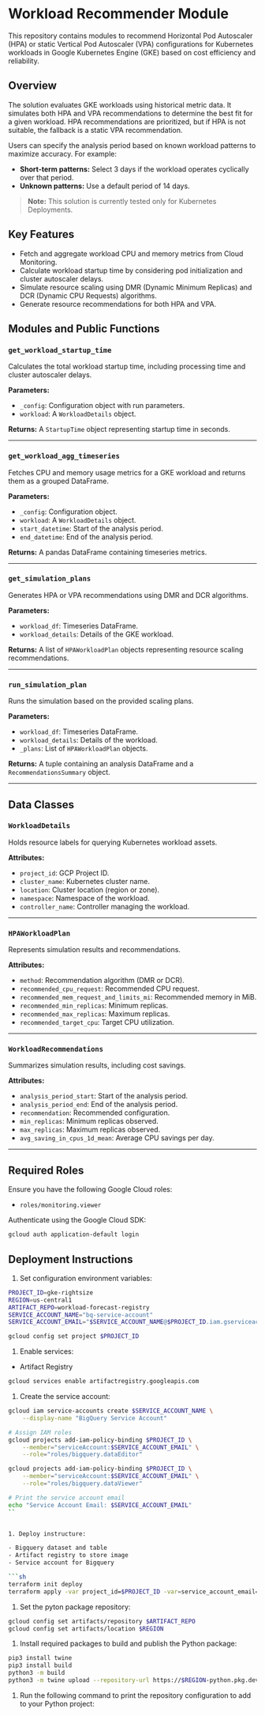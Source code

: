 # Workload Recommender Module

This repository contains modules to recommend Horizontal Pod Autoscaler
(HPA) or static Vertical Pod Autoscaler (VPA) configurations for Kubernetes
workloads in Google Kubernetes Engine (GKE) based on cost efficiency and
reliability.

## Overview

The solution evaluates GKE workloads using historical metric data. It
simulates both HPA and VPA recommendations to determine the best fit for
a given workload. HPA recommendations are prioritized, but if HPA is not
suitable, the fallback is a static VPA recommendation.

Users can specify the analysis period based on known workload patterns to
maximize accuracy. For example:

-   **Short-term patterns:** Select 3 days if the workload operates
    cyclically over that period.
-   **Unknown patterns:** Use a default period of 14 days.

> **Note:** This solution is currently tested only for Kubernetes
> Deployments.

## Key Features

-   Fetch and aggregate workload CPU and memory metrics from Cloud
    Monitoring.
-   Calculate workload startup time by considering pod initialization and
    cluster autoscaler delays.
-   Simulate resource scaling using DMR (Dynamic Minimum Replicas) and DCR
    (Dynamic CPU Requests) algorithms.
-   Generate resource recommendations for both HPA and VPA.

## Modules and Public Functions

### `get_workload_startup_time`

Calculates the total workload startup time, including processing time and
cluster autoscaler delays.

**Parameters:**

-   `_config`: Configuration object with run parameters.
-   `workload`: A `WorkloadDetails` object.

**Returns:** A `StartupTime` object representing startup time in seconds.

---

### `get_workload_agg_timeseries`

Fetches CPU and memory usage metrics for a GKE workload and returns them
as a grouped DataFrame.

**Parameters:**

-   `_config`: Configuration object.
-   `workload`: A `WorkloadDetails` object.
-   `start_datetime`: Start of the analysis period.
-   `end_datetime`: End of the analysis period.

**Returns:** A pandas DataFrame containing timeseries metrics.

---

### `get_simulation_plans`

Generates HPA or VPA recommendations using DMR and DCR algorithms.

**Parameters:**

-   `workload_df`: Timeseries DataFrame.
-   `workload_details`: Details of the GKE workload.

**Returns:** A list of `HPAWorkloadPlan` objects representing resource scaling
recommendations.

---

### `run_simulation_plan`

Runs the simulation based on the provided scaling plans.

**Parameters:**

-   `workload_df`: Timeseries DataFrame.
-   `workload_details`: Details of the workload.
-   `_plans`: List of `HPAWorkloadPlan` objects.

**Returns:** A tuple containing an analysis DataFrame and a
`RecommendationsSummary` object.

---

## Data Classes

### `WorkloadDetails`

Holds resource labels for querying Kubernetes workload assets.

**Attributes:**

-   `project_id`: GCP Project ID.
-   `cluster_name`: Kubernetes cluster name.
-   `location`: Cluster location (region or zone).
-   `namespace`: Namespace of the workload.
-   `controller_name`: Controller managing the workload.

---

### `HPAWorkloadPlan`

Represents simulation results and recommendations.

**Attributes:**

-   `method`: Recommendation algorithm (DMR or DCR).
-   `recommended_cpu_request`: Recommended CPU request.
-   `recommended_mem_request_and_limits_mi`: Recommended memory in MiB.
-   `recommended_min_replicas`: Minimum replicas.
-   `recommended_max_replicas`: Maximum replicas.
-   `recommended_target_cpu`: Target CPU utilization.

---

### `WorkloadRecommendations`

Summarizes simulation results, including cost savings.

**Attributes:**

-   `analysis_period_start`: Start of the analysis period.
-   `analysis_period_end`: End of the analysis period.
-   `recommendation`: Recommended configuration.
-   `min_replicas`: Minimum replicas observed.
-   `max_replicas`: Maximum replicas observed.
-   `avg_saving_in_cpus_1d_mean`: Average CPU savings per day.

---

## Required Roles

Ensure you have the following Google Cloud roles:

-   `roles/monitoring.viewer`

Authenticate using the Google Cloud SDK:

```bash
gcloud auth application-default login
```

## Deployment Instructions

1. Set configuration environment variables:

```sh
PROJECT_ID=gke-rightsize
REGION=us-central1
ARTIFACT_REPO=workload-forecast-registry
SERVICE_ACCOUNT_NAME="bq-service-account"
SERVICE_ACCOUNT_EMAIL="$SERVICE_ACCOUNT_NAME@$PROJECT_ID.iam.gserviceaccount.com"

gcloud config set project $PROJECT_ID
```

1. Enable services:

- Artifact Registry

```sh
gcloud services enable artifactregistry.googleapis.com

```

1. Create the service account:

```sh
gcloud iam service-accounts create $SERVICE_ACCOUNT_NAME \
    --display-name "BigQuery Service Account"

# Assign IAM roles
gcloud projects add-iam-policy-binding $PROJECT_ID \
    --member="serviceAccount:$SERVICE_ACCOUNT_EMAIL" \
    --role="roles/bigquery.dataEditor"

gcloud projects add-iam-policy-binding $PROJECT_ID \
    --member="serviceAccount:$SERVICE_ACCOUNT_EMAIL" \
    --role="roles/bigquery.dataViewer"

# Print the service account email
echo "Service Account Email: $SERVICE_ACCOUNT_EMAIL"
``


1. Deploy instructure:

- Bigquery dataset and table
- Artifact registry to store image
- Service account for Bigquery

```sh
terraform init deploy
terraform apply -var project_id=$PROJECT_ID -var=service_account_email=$SERVICE_ACCOUNT_EMAIL deploy
```

1. Set the pyton package repository:

```sh
gcloud config set artifacts/repository $ARTIFACT_REPO
gcloud config set artifacts/location $REGION
```

1. Install required packages to build and publish the Python package:

```sh
pip3 install twine
pip3 install build
python3 -m build
python3 -m twine upload --repository-url https://$REGION-python.pkg.dev/$PROJECT_ID/$ARTIFACT_REPO/ dist/*
```

1. Run the following command to print the repository configuration to add to your Python project:


